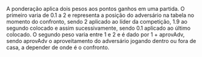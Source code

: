 A ponderação aplica dois pesos aos pontos ganhos em uma partida. O primeiro varia de 0.1 a 2 e representa a posição do adversário na tabela no momento do confronto, sendo 2 aplicado ao líder da competição, 1.9 ao segundo colocado e assim sucessivamente, sendo 0.1 aplicado ao último colocado. O segundo peso varia entre 1 e 2 e é dado por 1 + aprovAdv, sendo aprovAdv o aproveitamento do adversário jogando dentro ou fora de casa, a depender de onde é o confronto. 